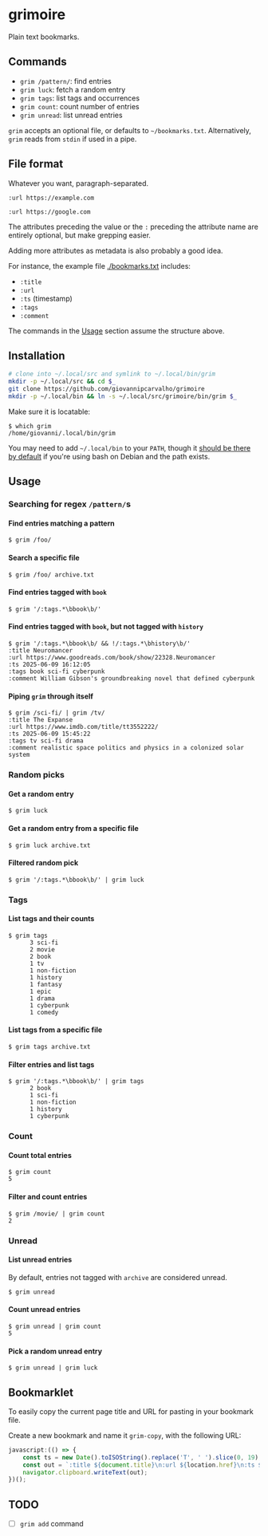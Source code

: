 grimoire
========

Plain text bookmarks.

## Commands

- `grim /pattern/`: find entries
- `grim luck`: fetch a random entry
- `grim tags`: list tags and occurrences
- `grim count`: count number of entries
- `grim unread`: list unread entries

`grim` accepts an optional file, or defaults to `~/bookmarks.txt`.
Alternatively, `grim` reads from `stdin` if used in a pipe.


## File format

Whatever you want, paragraph-separated.

```
:url https://example.com

:url https://google.com
```

The attributes preceding the value or the `:` preceding the attribute name are entirely optional, but make grepping easier.

Adding more attributes as metadata is also probably a good idea.

For instance, the example file [./bookmarks.txt](./bookmarks.txt) includes:
- `:title`
- `:url`
- `:ts` (timestamp)
- `:tags`
- `:comment`

The commands in the [Usage](#usage) section assume the structure above.


## Installation

```bash
# clone into ~/.local/src and symlink to ~/.local/bin/grim
mkdir -p ~/.local/src && cd $_
git clone https://github.com/giovannipcarvalho/grimoire
mkdir -p ~/.local/bin && ln -s ~/.local/src/grimoire/bin/grim $_
```

Make sure it is locatable:
```console
$ which grim
/home/giovanni/.local/bin/grim
```

You may need to add `~/.local/bin` to your `PATH`,
though it [should be there by default](https://sources.debian.org/src/bash/5.2.15-2/debian/skel.profile/#L24-L27)
if you're using bash on Debian and the path exists.


## Usage

### Searching for regex `/pattern/`s

#### Find entries matching a pattern

```console
$ grim /foo/
```

#### Search a specific file

```console
$ grim /foo/ archive.txt
```

#### Find entries tagged with `book`

```console
$ grim '/:tags.*\bbook\b/'
```

#### Find entries tagged with `book`, but not tagged with `history`

```console
$ grim '/:tags.*\bbook\b/ && !/:tags.*\bhistory\b/'
:title Neuromancer
:url https://www.goodreads.com/book/show/22328.Neuromancer
:ts 2025-06-09 16:12:05
:tags book sci-fi cyberpunk
:comment William Gibson's groundbreaking novel that defined cyberpunk
```

#### Piping `grim` through itself

```console
$ grim /sci-fi/ | grim /tv/
:title The Expanse
:url https://www.imdb.com/title/tt3552222/
:ts 2025-06-09 15:45:22
:tags tv sci-fi drama
:comment realistic space politics and physics in a colonized solar system
```

### Random picks

#### Get a random entry

```console
$ grim luck
```

#### Get a random entry from a specific file

```console
$ grim luck archive.txt
```

#### Filtered random pick

```console
$ grim '/:tags.*\bbook\b/' | grim luck
```

### Tags

#### List tags and their counts

```console
$ grim tags
      3 sci-fi
      2 movie
      2 book
      1 tv
      1 non-fiction
      1 history
      1 fantasy
      1 epic
      1 drama
      1 cyberpunk
      1 comedy
```

#### List tags from a specific file

```console
$ grim tags archive.txt
```

#### Filter entries and list tags

```console
$ grim '/:tags.*\bbook\b/' | grim tags
      2 book
      1 sci-fi
      1 non-fiction
      1 history
      1 cyberpunk
```

### Count

#### Count total entries

```console
$ grim count
5
```

#### Filter and count entries

```console
$ grim /movie/ | grim count
2
```

### Unread

#### List unread entries

By default, entries not tagged with `archive` are considered unread.

```console
$ grim unread
```

#### Count unread entries

```console
$ grim unread | grim count
5
```

#### Pick a random unread entry

```console
$ grim unread | grim luck
```

## Bookmarklet

To easily copy the current page title and URL for pasting in your bookmark file.

Create a new bookmark and name it `grim-copy`, with the following URL:

```javascript
javascript:(() => {
    const ts = new Date().toISOString().replace('T', ' ').slice(0, 19);
    const out = `:title ${document.title}\n:url ${location.href}\n:ts ${ts}\n:tags\n:comment`;
    navigator.clipboard.writeText(out);
})();
```

## TODO

- [ ] `grim add` command
